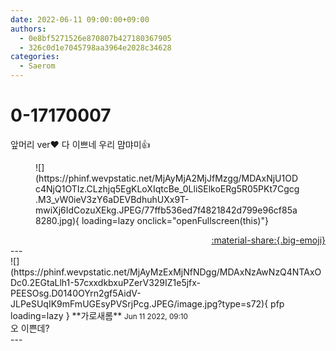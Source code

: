 ```yaml
---
date: 2022-06-11 09:00:00+09:00
authors:
  - 0e8bf5271526e870807b427180367905
  - 326c0d1e7045798aa3964e2028c34628
categories:
  - Saerom
---
```


# 0-17170007

<div class="post-container" markdown="1">
<div class="content-container md-sidebar__scrollwrap" markdown="1">

앞머리 ver❤ 다 이쁘네 우리 먐먀미👍
<figure markdown="1">
![](https://phinf.wevpstatic.net/MjAyMjA2MjJfMzgg/MDAxNjU1ODc4NjQ1OTIz.CLzhjq5EgKLoXIqtcBe_0LliSElkoERg5R05PKt7Cgcg.M3_vW0ieV3zY6aDEVBdhuhUXx9T-mwiXj6IdCozuXEkg.JPEG/77ffb536ed7f4821842d799e96cf85a8280.jpg){ loading=lazy onclick="openFullscreen(this)"}
</figure>


</div>
</div>

<div style="text-align: right;" markdown="1">
<a href="https://weverse.io/fromis9/fanpost/0-17170007" style="text-align: right;">:material-share:{.big-emoji}</a>
</div>
---

<div class="comments-container md-sidebar__scrollwrap" markdown="1">
<div class="comment" markdown="1">
<div class='id-container' markdown="1">
![](https://phinf.wevpstatic.net/MjAyMzExMjNfNDgg/MDAxNzAwNzQ4NTAxODc0.2EGtaLlh1-57cxxdkbxuPZerV329IZ1e5jfx-PEESOsg.D0140OYrn2gf5AidV-JLPeSUqIK9mFmUGEsyPVSrjPcg.JPEG/image.jpg?type=s72){ pfp loading=lazy }
**<span class="artist">가로새롬</span>** <small>Jun 11 2022, 09:10</small><br>
</div>
<div class='comment-body' markdown="1">
오 이쁜데?
</div>
</div>
</div>
---
